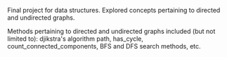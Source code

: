 Final project for data structures. Explored concepts pertaining to directed and undirected graphs. 

Methods pertaining to directed and undirected graphs included (but not limited to): djikstra's algorithm path, has_cycle, count_connected_components,
BFS and DFS search methods, etc.
